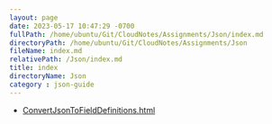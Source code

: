 ```yaml
---
layout: page
date: 2023-05-17 10:47:29 -0700
fullPath: /home/ubuntu/Git/CloudNotes/Assignments/Json/index.md
directoryPath: /home/ubuntu/Git/CloudNotes/Assignments/Json
fileName: index.md
relativePath: /Json/index.md
title: index
directoryName: Json
category : json-guide
---
```


* [ConvertJsonToFieldDefinitions.html](ConvertJsonToFieldDefinitions.html)